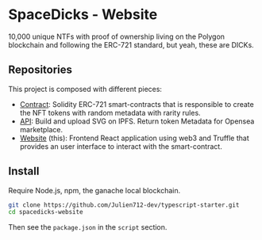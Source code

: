 # SpaceDicks - Website

10,000 unique NTFs with proof of ownership living on the Polygon blockchain and following the ERC-721 standard, but yeah, these are DICKs.

## Repositories

This project is composed with different pieces:
- [Contract](https://github.com/juliencrn/spacedicks-contract): Solidity ERC-721 smart-contracts that is responsible to create the NFT tokens with random metadata with rarity rules.
- [API](https://github.com/juliencrn/spacedicks-api): Build and upload SVG on IPFS. Return token Metadata for Opensea marketplace.
- [Website](https://github.com/juliencrn/spacedicks-website) (this): Frontend React application using web3 and Truffle that provides an user interface to interact with the smart-contract.

## Install

Require Node.js, npm, the ganache local blockchain.

```sh
git clone https://github.com/Julien712-dev/typescript-starter.git
cd spacedicks-website
```

Then see the `package.json` in the `script` section.
